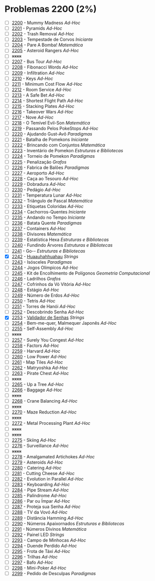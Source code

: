 # Problemas 2200 (2%)

- [ ]  [2200](https://www.beecrowd.com.br/repository/UOJ_2200.html) - Mummy Madness *Ad-Hoc*
- [ ]  [2201](https://www.beecrowd.com.br/repository/UOJ_2201.html) - Pyramids *Ad-Hoc*
- [ ]  [2202](https://www.beecrowd.com.br/repository/UOJ_2202.html) - Trash Removal *Ad-Hoc*
- [ ]  [2203](https://www.beecrowd.com.br/repository/UOJ_2203.html) - Tempestade de Corvos *Iniciante*
- [ ]  [2204](https://www.beecrowd.com.br/repository/UOJ_2204.html) - Pare A Bomba! *Matemática*
- [ ]  [2205](https://www.beecrowd.com.br/repository/UOJ_2205.html) - Asteroid Rangers *Ad-Hoc*
- [ ] ~~xxxx~~
- [ ]  [2207](https://www.beecrowd.com.br/repository/UOJ_2207.html) - Bus Tour *Ad-Hoc*
- [ ]  [2208](https://www.beecrowd.com.br/repository/UOJ_2208.html) - Fibonacci Words *Ad-Hoc*
- [ ]  [2209](https://www.beecrowd.com.br/repository/UOJ_2209.html) - Infiltration *Ad-Hoc*
- [ ]  [2210](https://www.beecrowd.com.br/repository/UOJ_2210.html) - Keys *Ad-Hoc*
- [ ]  [2211](https://www.beecrowd.com.br/repository/UOJ_2211.html) - Minimum Cost Flow *Ad-Hoc*
- [ ]  [2212](https://www.beecrowd.com.br/repository/UOJ_2212.html) - Room Service *Ad-Hoc*
- [ ]  [2213](https://www.beecrowd.com.br/repository/UOJ_2213.html) - A Safe Bet *Ad-Hoc*
- [ ]  [2214](https://www.beecrowd.com.br/repository/UOJ_2214.html) - Shortest Flight Path *Ad-Hoc*
- [ ]  [2215](https://www.beecrowd.com.br/repository/UOJ_2215.html) - Stacking Plates *Ad-Hoc*
- [ ]  [2216](https://www.beecrowd.com.br/repository/UOJ_2216.html) - Takeover Wars *Ad-Hoc*
- [ ]  [2217](https://www.beecrowd.com.br/repository/UOJ_2217.html) - Nove *Ad-Hoc*
- [ ]  [2218](https://www.beecrowd.com.br/repository/UOJ_2218.html) - O Temível Evil-Son *Matemática*
- [ ]  [2219](https://www.beecrowd.com.br/repository/UOJ_2219.html) - Passando Pelos PokeStops *Ad-Hoc*
- [ ]  [2220](https://www.beecrowd.com.br/repository/UOJ_2220.html) - Ajudando Gust-Avô *Paradigmas*
- [ ]  [2221](https://www.beecrowd.com.br/repository/UOJ_2221.html) - Batalha de Pomekons *Iniciante*
- [ ]  [2222](https://www.beecrowd.com.br/repository/UOJ_2222.html) - Brincando com Conjuntos *Matemática*
- [ ]  [2223](https://www.beecrowd.com.br/repository/UOJ_2223.html) - Inventário de Pomekon *Estruturas e Bibliotecas*
- [ ]  [2224](https://www.beecrowd.com.br/repository/UOJ_2224.html) - Torneio de Pomekon *Paradigmas*
- [ ]  [2225](https://www.beecrowd.com.br/repository/UOJ_2225.html) - Penalização *Grafos*
- [ ]  [2226](https://www.beecrowd.com.br/repository/UOJ_2226.html) - Fabrica de Balões *Paradigmas*
- [ ]  [2227](https://www.beecrowd.com.br/repository/UOJ_2227.html) - Aeroporto *Ad-Hoc*
- [ ]  [2228](https://www.beecrowd.com.br/repository/UOJ_2228.html) - Caça ao Tesouro *Ad-Hoc*
- [ ]  [2229](https://www.beecrowd.com.br/repository/UOJ_2229.html) - Dobradura *Ad-Hoc*
- [ ]  [2230](https://www.beecrowd.com.br/repository/UOJ_2230.html) - Pedágio *Ad-Hoc*
- [ ]  [2231](https://www.beecrowd.com.br/repository/UOJ_2231.html) - Temperatura Lunar *Ad-Hoc*
- [ ]  [2232](https://www.beecrowd.com.br/repository/UOJ_2232.html) - Triângulo de Pascal *Matemática*
- [ ]  [2233](https://www.beecrowd.com.br/repository/UOJ_2233.html) - Etiquetas Coloridas *Ad-Hoc*
- [ ]  [2234](https://www.beecrowd.com.br/repository/UOJ_2234.html) - Cachorros-Quentes *Iniciante*
- [ ]  [2235](https://www.beecrowd.com.br/repository/UOJ_2235.html) - Andando no Tempo *Iniciante*
- [ ]  [2236](https://www.beecrowd.com.br/repository/UOJ_2236.html) - Batata Quente *Paradigmas*
- [ ]  [2237](https://www.beecrowd.com.br/repository/UOJ_2237.html) - Containers *Ad-Hoc*
- [ ]  [2238](https://www.beecrowd.com.br/repository/UOJ_2238.html) - Divisores *Matemática*
- [ ]  [2239](https://www.beecrowd.com.br/repository/UOJ_2239.html) - Estatística Hexa *Estruturas e Bibliotecas*
- [ ]  [2240](https://www.beecrowd.com.br/repository/UOJ_2240.html) - Fundindo Árvores *Estruturas e Bibliotecas*
- [ ]  [2241](https://www.beecrowd.com.br/repository/UOJ_2241.html) - Go-- *Estruturas e Bibliotecas*
- [x]  [2242](https://www.beecrowd.com.br/repository/UOJ_2242.html) - [Huaauhahhuahau](2242.c) *Strings*
- [ ]  [2243](https://www.beecrowd.com.br/repository/UOJ_2243.html) - Isósceles *Paradigmas*
- [ ]  [2244](https://www.beecrowd.com.br/repository/UOJ_2244.html) - Jogos Olímpicos *Ad-Hoc*
- [ ]  [2245](https://www.beecrowd.com.br/repository/UOJ_2245.html) - Kit de Encolhimento de Polígonos *Geometria Computacional*
- [ ]  [2246](https://www.beecrowd.com.br/repository/UOJ_2246.html) - Ladrilhos *Grafos*
- [ ]  [2247](https://www.beecrowd.com.br/repository/UOJ_2247.html) - Cofrinhos da Vó Vitória *Ad-Hoc*
- [ ]  [2248](https://www.beecrowd.com.br/repository/UOJ_2248.html) - Estágio *Ad-Hoc*
- [ ]  [2249](https://www.beecrowd.com.br/repository/UOJ_2249.html) - Número de Erdos *Ad-Hoc*
- [ ]  [2250](https://www.beecrowd.com.br/repository/UOJ_2250.html) - Tetris *Ad-Hoc*
- [ ]  [2251](https://www.beecrowd.com.br/repository/UOJ_2251.html) - Torres de Hanói *Ad-Hoc*
- [ ]  [2252](https://www.beecrowd.com.br/repository/UOJ_2252.html) - Descobrindo Senha *Ad-Hoc*
- [x]  [2253](https://www.beecrowd.com.br/repository/UOJ_2253.html) - [Validador de Senhas](2253.c) *Strings*
- [ ]  [2254](https://www.beecrowd.com.br/repository/UOJ_2254.html) - Bem-me-quer, Malmequer Japonês *Ad-Hoc*
- [ ]  [2255](https://www.beecrowd.com.br/repository/UOJ_2255.html) - Self-Assembly *Ad-Hoc*
- [ ] ~~xxxx~~
- [ ]  [2257](https://www.beecrowd.com.br/repository/UOJ_2257.html) - Surely You Congest *Ad-Hoc*
- [ ]  [2258](https://www.beecrowd.com.br/repository/UOJ_2258.html) - Factors *Ad-Hoc*
- [ ]  [2259](https://www.beecrowd.com.br/repository/UOJ_2259.html) - Harvard *Ad-Hoc*
- [ ]  [2260](https://www.beecrowd.com.br/repository/UOJ_2260.html) - Low Power *Ad-Hoc*
- [ ]  [2261](https://www.beecrowd.com.br/repository/UOJ_2261.html) - Map Tiles *Ad-Hoc*
- [ ]  [2262](https://www.beecrowd.com.br/repository/UOJ_2262.html) - Matryoshka *Ad-Hoc*
- [ ]  [2263](https://www.beecrowd.com.br/repository/UOJ_2263.html) - Pirate Chest *Ad-Hoc*
- [ ] ~~xxxx~~
- [ ]  [2265](https://www.beecrowd.com.br/repository/UOJ_2265.html) - Up a Tree *Ad-Hoc*
- [ ]  [2266](https://www.beecrowd.com.br/repository/UOJ_2266.html) - Baggage *Ad-Hoc*
- [ ] ~~xxxx~~
- [ ]  [2268](https://www.beecrowd.com.br/repository/UOJ_2268.html) - Crane Balancing *Ad-Hoc*
- [ ] ~~xxxx~~
- [ ]  [2270](https://www.beecrowd.com.br/repository/UOJ_2270.html) - Maze Reduction *Ad-Hoc*
- [ ] ~~xxxx~~
- [ ]  [2272](https://www.beecrowd.com.br/repository/UOJ_2272.html) - Metal Processing Plant *Ad-Hoc*
- [ ] ~~xxxx~~
- [ ] ~~xxxx~~
- [ ]  [2275](https://www.beecrowd.com.br/repository/UOJ_2275.html) - Skiing *Ad-Hoc*
- [ ]  [2276](https://www.beecrowd.com.br/repository/UOJ_2276.html) - Surveillance *Ad-Hoc*
- [ ] ~~xxxx~~
- [ ]  [2278](https://www.beecrowd.com.br/repository/UOJ_2278.html) - Amalgamated Artichokes *Ad-Hoc*
- [ ]  [2279](https://www.beecrowd.com.br/repository/UOJ_2279.html) - Asteroids *Ad-Hoc*
- [ ]  [2280](https://www.beecrowd.com.br/repository/UOJ_2280.html) - Catering *Ad-Hoc*
- [ ]  [2281](https://www.beecrowd.com.br/repository/UOJ_2281.html) - Cutting Cheese *Ad-Hoc*
- [ ]  [2282](https://www.beecrowd.com.br/repository/UOJ_2282.html) - Evolution in Parallel *Ad-Hoc*
- [ ]  [2283](https://www.beecrowd.com.br/repository/UOJ_2283.html) - Keyboarding *Ad-Hoc*
- [ ]  [2284](https://www.beecrowd.com.br/repository/UOJ_2284.html) - Pipe Stream *Ad-Hoc*
- [ ]  [2285](https://www.beecrowd.com.br/repository/UOJ_2285.html) - Palíndrome *Ad-Hoc*
- [ ]  [2286](https://www.beecrowd.com.br/repository/UOJ_2286.html) - Par ou Ímpar *Ad-Hoc*
- [ ]  [2287](https://www.beecrowd.com.br/repository/UOJ_2287.html) - Proteja sua Senha *Ad-Hoc*
- [ ]  [2288](https://www.beecrowd.com.br/repository/UOJ_2288.html) - TV da Vovó *Ad-Hoc*
- [ ]  [2289](https://www.beecrowd.com.br/repository/UOJ_2289.html) - Distância Hamming *Ad-Hoc*
- [ ]  [2290](https://www.beecrowd.com.br/repository/UOJ_2290.html) - Números Apaixornados *Estruturas e Bibliotecas*
- [ ]  [2291](https://www.beecrowd.com.br/repository/UOJ_2291.html) - Números Divinos *Matemática*
- [ ]  [2292](https://www.beecrowd.com.br/repository/UOJ_2292.html) - Painel LED *Strings*
- [ ]  [2293](https://www.beecrowd.com.br/repository/UOJ_2293.html) - Campo de Minhocas *Ad-Hoc*
- [ ]  [2294](https://www.beecrowd.com.br/repository/UOJ_2294.html) - Duende Perdido *Ad-Hoc*
- [ ]  [2295](https://www.beecrowd.com.br/repository/UOJ_2295.html) - Frota de Táxi *Ad-Hoc*
- [ ]  [2296](https://www.beecrowd.com.br/repository/UOJ_2296.html) - Trilhas *Ad-Hoc*
- [ ]  [2297](https://www.beecrowd.com.br/repository/UOJ_2297.html) - Bafo *Ad-Hoc*
- [ ]  [2298](https://www.beecrowd.com.br/repository/UOJ_2298.html) - Mini-Poker *Ad-Hoc*
- [ ]  [2299](https://www.beecrowd.com.br/repository/UOJ_2299.html) - Pedido de Desculpas *Paradigmas*
